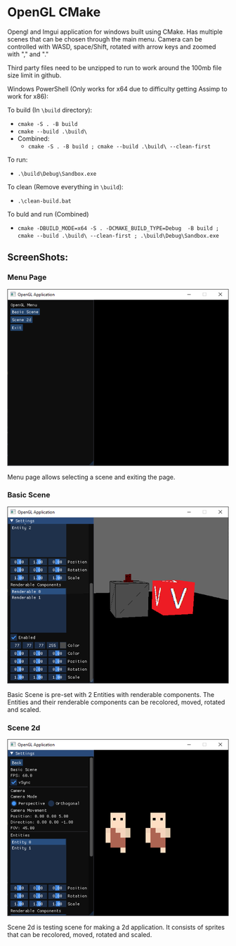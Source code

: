 # OpenGL CMake

Opengl and Imgui application for windows built using CMake. Has multiple scenes that can be chosen through the main menu. Camera can be controlled with WASD, space/Shift, rotated with arrow keys and zoomed with "," and "."

Third party files need to be unzipped to run to work around the 100mb file size limit in github.

Windows PowerShell (Only works for x64 due to difficulty getting Assimp to work for x86):

To build (In `\build` directory):
- `cmake -S . -B build`
- `cmake --build .\build\`
- Combined: 
    - `cmake -S . -B build ; cmake --build .\build\ --clean-first`

To run:
- `.\build\Debug\Sandbox.exe`

To clean (Remove everything in `\build`):
- `.\clean-build.bat`

To buld and run (Combined)
- `cmake -DBUILD_MODE=x64 -S . -DCMAKE_BUILD_TYPE=Debug  -B build ; cmake --build .\build\ --clean-first ; .\build\Debug\Sandbox.exe`

## ScreenShots:

### Menu Page

![alt text](./ScreenShots/Menu.png)

Menu page allows selecting a scene and exiting the page.

### Basic Scene

![alt text](./ScreenShots/BasicScene.png)

Basic Scene is pre-set with 2 Entities with renderable components. The Entities and their renderable components can be recolored, moved, rotated and scaled.

### Scene 2d

![alt text](./ScreenShots/2dScene.png)

Scene 2d is testing scene for making a 2d application. It consists of sprites that can be recolored, moved, rotated and scaled.
